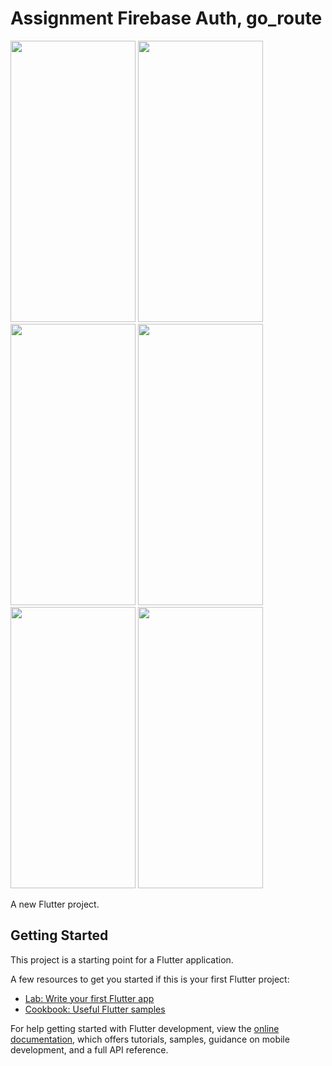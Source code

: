 # Assignment Firebase Auth, go_route

<img src="https://github.com/shubhamxsagar/assignment/assets/72368658/3f0ad6ff-c117-41c8-b6a8-349c35a9aeb8" width="200" height="450" />
<img src="https://github.com/shubhamxsagar/assignment/assets/72368658/a8a86749-4074-4c84-8000-c2f21a6add1e" width="200" height="450" />
<img src="https://github.com/shubhamxsagar/assignment/assets/72368658/e55c8339-a910-4567-b473-48f05cd2a4cc" width="200" height="450" />
<img src="https://github.com/shubhamxsagar/assignment/assets/72368658/948dceca-d1ad-4b5b-95fb-7295ea52e798" width="200" height="450" />
<img src="https://github.com/shubhamxsagar/assignment/assets/72368658/a8577609-9853-4c3e-8c29-83ab378651a5" width="200" height="450" />
<img src="https://github.com/shubhamxsagar/assignment/assets/72368658/cfa2accc-8059-4cf1-9381-b5fc978588d0" width="200" height="450" />

A new Flutter project.

## Getting Started

This project is a starting point for a Flutter application.

A few resources to get you started if this is your first Flutter project:

- [Lab: Write your first Flutter app](https://docs.flutter.dev/get-started/codelab)
- [Cookbook: Useful Flutter samples](https://docs.flutter.dev/cookbook)

For help getting started with Flutter development, view the
[online documentation](https://docs.flutter.dev/), which offers tutorials,
samples, guidance on mobile development, and a full API reference.
